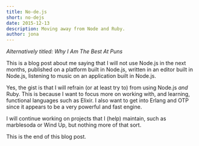 ```yaml
---
title: No-de.js
short: no-dejs
date: 2015-12-13
description: Moving away from Node and Ruby.
author: jona
---
```


_Alternatively titled: Why I Am The Best At Puns_

This is a blog post about me saying that I will not use Node.js in the next
months, published on a platform built in Node.js, written in an editor built in
Node.js, listening to music on an application built in Node.js.

Yes, the gist is that I will refrain (or at least try to) from using Node.js
_and_ Ruby. This is because I want to focus more on working with, and learning,
functional languages such as Elixir. I also want to get into Erlang and OTP
since it appears to be a very powerful and fast engine.

I will continue working on projects that I (help) maintain, such as marblesoda
or Wind Up, but nothing more of that sort.

This is the end of this blog post.
